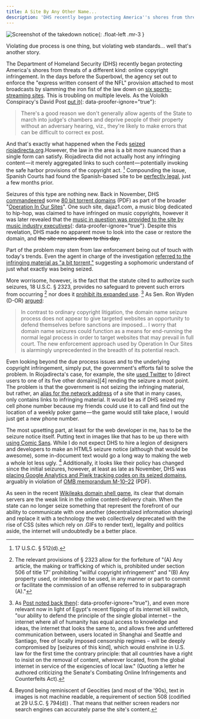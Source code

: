 ```yaml
---
title: A Site By Any Other Name...
description: 'DHS recently began protecting America''s shores from threats of a different kind: online copyright infringement. In the days before the Superbowl, the agency set out to enforce the "express written consent of the NFL" provision attached to most broadcasts by slamming the iron fist of the law down on six sports-streaming websites.'
---
```


![Screenshot of the takedown notice](https://ben.balter.com/wp-content/uploads/2011/02/IPRC_Seized_2010_11-300x225.gif "DHS Seizure Notice"){: .float-left .mr-3 }

Violating due process is one thing, but violating web standards... well that's another story.

The Department of Homeland Security (DHS) recently began protecting America's shores from threats of a different kind: online copyright infringement. In the days before the Superbowl, the agency set out to enforce the "express written consent of the NFL" provision attached to most broadcasts by slamming the iron fist of the law down on [six sports-streaming sites](http://money.cnn.com/2011/02/02/technology/sports_streaming/). This is troubling on multiple levels. As the Vololkh Conspiracy's David Post [put it](http://volokh.com/2011/02/02/more-outrageous-domain-name-seizures-by-our-vigilant-dept-of-homeland-security/){: data-proofer-ignore="true"}:

> There's a good reason we don't generally allow agents of the State to march into judge's chambers and deprive people of their property without an adversary hearing, viz., they're likely to make errors that can be difficult to correct ex post.

And that's exactly what happened when the Feds [seized riojadirecta.org](http://www.huffingtonpost.com/2011/02/02/rojadirecta-org-seized_n_817458.html).However, the law in the area is a bit more nuanced than a single form can satisfy. Riojadirecta did not actually host any infringing content — it merely aggregated links to such content — potentially invoking the safe harbor provisions of the copyright act. [^1] Compounding the issue, Spanish Courts had found the Spanish-based site to be [perfectly legal](http://torrentfreak.com/sports-streaming-torrent-links-site-victorious-in-court-100510/), just a few months prior.

Seizures of this type are nothing new. Back in November, DHS [commandeered](http://torrentfreak.com/u-s-government-seizes-bittorrent-search-engine-domain-and-more-101126/) some [80 bit torrent domains](http://www.ice.gov/doclib/news/releases/2010/domain_names.pdf) (PDF) as part of the broader "[Operation In Our Sites](https://ibcap.us/operation-in-our-sites-targets-internet-movie-pirates-ice-manhattan-u-s-attorney-seize-multiple-web-sites-for-criminal-copyright-violations/)". One such site, dajaz1.com, a music blog dedicated to hip-hop, was claimed to have infringed on music copyrights, however it was later revealed that the [music in question was provided to the site by music industry executives](http://www.nytimes.com/2010/12/20/business/media/20music.html?_r=1&ref=todayspaper){: data-proofer-ignore="true"}. Despite this revelation, DHS made no apparent move to look into the case or restore the domain, and <del>the site remains down to this day.</del>

Part of the problem may stem from law enforcement being out of touch with today's trends. Even the agent in charge of the investigation [referred to the infringing material as "a bit torrent,"](http://arstechnica.com/tech-policy/news/2010/12/busting-bittorrent.ars) suggesting a sophomoric understand of just what exactly was being seized.

More worrisome, however, is the fact that the statute cited to authorize such seizures, 18 U.S.C. § 2323, provides no safeguard to prevent such errors from occurring [^2] nor does it [prohibit its expanded use](http://www.copyhype.com/2011/02/can-google-be-seized-by-ice/). [^3] As Sen. Ron Wyden (D-OR) [argued](http://arstechnica.com/tech-policy/news/2011/02/senator-us-domain-name-seizures-alarmingly-unprecedented.ars?utm_source=rss&utm_medium=rss&utm_campaign=rss):

> In contrast to ordinary copyright litigation, the domain name seizure process does not appear to give targeted websites an opportunity to defend themselves before sanctions are imposed… I worry that domain name seizures could function as a means for end-running the normal legal process in order to target websites that may prevail in full court. The new enforcement approach used by Operation In Our Sites is alarmingly unprecedented in the breadth of its potential reach.

Even looking beyond the due process issues and to the underlying copyright infringement, simply put, the government's efforts fail to solve the problem. In Riojadirecta's case, for example, the site [used Twitter](http://twitter.com/#!/rojadirecta/status/32348722188779520) to [direct users to one of its five other domains][4] rending the seizure a moot point. The problem is that the government is not seizing the infringing material, but rather, an [alias for the network address](http://en.wikipedia.org/wiki/Domain_name) of a site that in many cases, only contains links to infringing material. It would be as if DHS seized my cell phone number because my friends could use it to call and find out the location of a weekly poker game — the game would still take place, I would just get a new phone number.

The most upsetting part, at least for the web developer in me, has to be the seizure notice itself. Putting text in images like that has to be up there with [using Comic Sans](http://bancomicsans.com/). While I do not expect DHS to hire a legion of designers and developers to make an HTML5 seizure notice (although that would be awesome), some in-document text would go a long way to making the web a whole lot less ugly. [^4] Additionally, it looks like their policy has changed since the initial seizures, however, at least as late as November, DHS was [placing Google Analytics and Piwik tracking codes on its seized domains](http://qbit.cc/homeland-security-tracking-visits-to-seized-domains-using-google-analytics-and-piwik/), arguably in violation of [OMB memorandum M-10–22](http://www.whitehouse.gov/sites/default/files/omb/assets/memoranda_2010/m10-22.pdf) (PDF).

As seen in the recent [Wikileaks domain shell game](http://gawker.com/#!5704966/wikileaks-loses-its-domain), its clear that domain servers are the weak link in the online content-delivery chain. When the state can no longer seize something that represent the forefront of our ability to communicate with one another (decentralized information sharing) and replace it with a technology the web collectively deprecated with the rise of CSS (sites which rely on .GIFs to render text), legality and politics aside, the internet will undoubtedly be a better place.

[^1]: 17 U.S.C. § 512(d).

[^2]: The relevant provisions of § 2323 allow for the forfeiture of "(A) Any article, the making or trafficking of which is, prohibited under section 506 of title 17″ prohibiting "willful copyright infringement" and "(B) Any property used, or intended to be used, in any manner or part to commit or facilitate the commission of an offense referred to in subparagraph (A)."

[^3]: As [Post noted back then](http://volokh.com/2010/12/01/copyright-enforcement-tail-wags-internet-dog-contd-or-what-the-hell-ever-happened-to-due-process/){: data-proofer-ignore="true"}, and even more relevant now in light of Egypt's recent flipping of its internet kill switch, "our ability to defend the principle of the single global internet – the internet where all of humanity has equal access to knowledge and ideas, the internet that looks the same to, and allows free and unfettered communication between, users located in Shanghai and Seattle and Santiago, free of locally imposed censorship regimes – will be deeply compromised by \[seizures of this kind], which would enshrine in U.S. law for the first time the contrary principle: that all countries have a right to insist on the removal of content, wherever located, from the global internet in service of the exigencies of local law." (Quoting a letter he authored criticizing the Senate's Combating Online Infringements and Counterfeits Act).

[^4]: Beyond being reminiscent of Geocities (and most of the '90s), text in images is not machine readable, a requirement of section 508 (codified at 29 U.S.C. § 794(d)) . That means that neither screen readers nor search engines can accurately parse the site's content.
